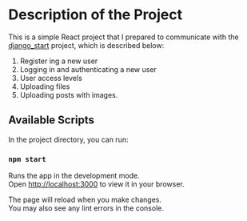 # Description of the Project

This is a simple React project that I prepared to communicate with the [django_start](https://github.com/jalalsadeghi/django_start) project, which is described below:

1. Register
   ing a new user
2. Logging in and authenticating a new user
3. User access levels
4. Uploading files
5. Uploading posts with images.

## Available Scripts

In the project directory, you can run:

### `npm start`

Runs the app in the development mode.\
Open [http://localhost:3000](http://localhost:3000) to view it in your browser.

The page will reload when you make changes.\
You may also see any lint errors in the console.
